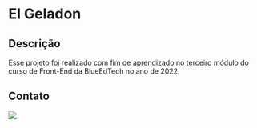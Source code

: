 # El Geladon

## Descrição
Esse projeto foi realizado com fim de aprendizado no terceiro módulo do curso de Front-End da BlueEdTech no ano de 2022.

## Contato

<a href="https://www.linkedin.com/in/beatriz-lages-melga%C3%A7o-036553218/" target="blank">
    <img src="https://img.icons8.com/color/96/000000/linkedin-circled--v1.png"/>
</a>

